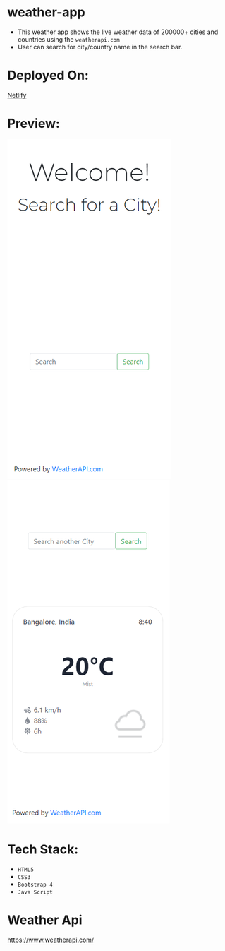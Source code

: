 # weather-app
- This weather app shows the live weather data of 200000+ cities and countries using the `weatherapi.com`
- User can search for city/country name in the search bar.

# Deployed On:
[Netlify](https://weather-app-vedant-shah.netlify.app/)

# Preview: 
![Home Page](https://github.com/vedant-shah/weather-app/blob/master/preview/home.png)
![Weather Page](https://github.com/vedant-shah/weather-app/blob/master/preview/weather.png)

# Tech Stack:
- `HTML5`
- `CSS3`
- `Bootstrap 4`
- `Java Script`

# Weather Api
https://www.weatherapi.com/
